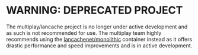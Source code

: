 # WARNING: DEPRECATED PROJECT

The multiplay/lancache project is no longer under active development and as such is not recommended for use. The multiplay team highly recommends using the [lancachenet/monolithic](https://hub.docker.com/r/lancachenet/monolithic) container instead as it offers drastic performance and speed improvements and is in active development.

